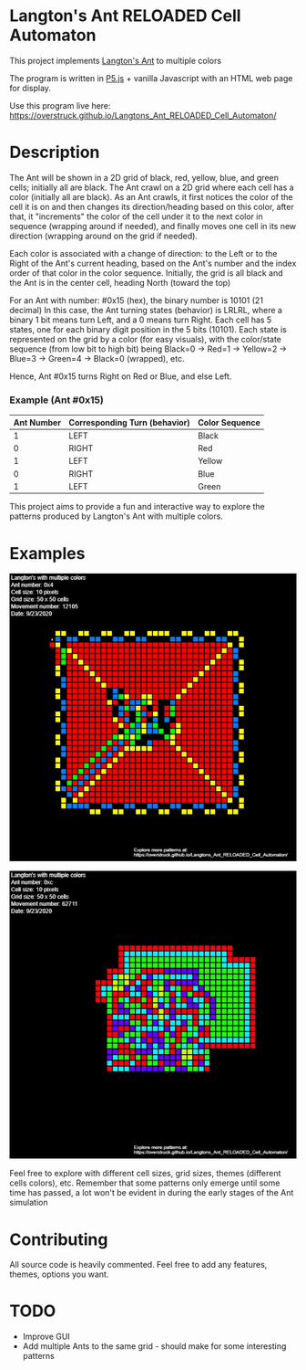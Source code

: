 # Langton's Ant RELOADED Cell Automaton
This project implements [Langton's Ant](https://en.wikipedia.org/wiki/Langton%27s_ant) to multiple colors

The program is written in [P5.js](https://p5js.org/) + vanilla Javascript with an HTML web page for display.

Use this program live here: https://overstruck.github.io/Langtons_Ant_RELOADED_Cell_Automaton/

# Description
The Ant will be shown in a 2D grid of black, red, yellow, blue, and green cells; initially all are black.
The Ant crawl on a 2D grid where each cell has a color (initially all are black). As an Ant crawls, it first notices the color of the cell it is on and then changes its direction/heading based on this color, after that, it "increments" the color of the cell under it to the next color in sequence (wrapping around if needed), and finally moves one cell in its new direction (wrapping around on the grid if needed).

Each color is associated with a change of direction: to the Left or to the Right of the Ant's current heading, based on the Ant's number and the index order of that color in the color sequence.
Initially, the grid is all black and the Ant is in the center cell, heading North (toward the top)

For an Ant with number: #0x15 (hex), the binary number is 10101 (21 decimal)
In this case, the Ant turning states (behavior) is LRLRL, where a binary 1 bit means turn Left, and a 0 means turn Right.
Each cell has 5 states, one for each binary digit position in the 5 bits (10101). Each state is represented on the grid by a color (for easy visuals), with the color/state sequence (from low bit to high bit) being Black=0 → Red=1 → Yellow=2 → Blue=3 → Green=4 → Black=0 (wrapped), etc. 

Hence, Ant #0x15 turns Right on Red or Blue, and else Left.

### Example (Ant #0x15) 

Ant Number | Corresponding Turn (behavior) | Color Sequence
------------ | --------------------------- |-------------
1 | LEFT | Black
0 | RIGHT | Red
1 | LEFT | Yellow
0 | RIGHT | Blue
1 | LEFT | Green

This project aims to provide a fun and interactive way to explore the patterns produced by Langton's Ant with multiple colors.

# Examples

![Ant0x15](img/pattern_sample_1.jpg)

![Ant0xc](img/pattern_sample_2.jpg)

Feel free to explore with different cell sizes, grid sizes, themes (different cells colors), etc.
Remember that some patterns only emerge until some time has passed, a lot won't be evident in during the early stages of the Ant simulation

# Contributing
All source code is heavily commented. Feel free to add any features, themes, options you want.

# TODO
* Improve GUI
* Add multiple Ants to the same grid - should make for some interesting patterns

